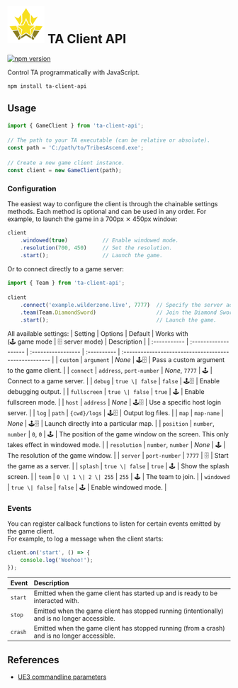 # <img src="./logo.svg" style="width: 3em;"> TA Client API

[![npm version](https://badge.fury.io/js/ta-client-api.svg)](https://www.npmjs.com/package/ta-client-api)

Control TA programmatically with JavaScript.

```sh
npm install ta-client-api
```

## Usage

```js
import { GameClient } from 'ta-client-api';

// The path to your TA executable (can be relative or absolute).
const path = 'C:/path/to/TribesAscend.exe';

// Create a new game client instance.
const client = new GameClient(path);
```

### Configuration

The easiest way to configure the client is through the chainable settings methods.
Each method is optional and can be used in any order. For example, to launch the game in a 700px ⨯ 450px window:

```js
client
    .windowed(true)           // Enable windowed mode.
    .resolution(700, 450)     // Set the resolution.
    .start();                 // Launch the game.
```

Or to connect directly to a game server:

```js
import { Team } from 'ta-client-api';

client
    .connect('example.wilderzone.live', 7777)  // Specify the server address and port to connect to.
    .team(Team.DiamondSword)                   // Join the Diamond Sword team.
    .start();                                  // Launch the game.
```

All available settings:
| Setting      | Options              | Default            | Works with <br> (🕹️ game mode \| 🗄️ server mode) | Description                                           |
| :----------- | :------------------- | :----------------- | :---------- | :---------------------------------------------------- |
| `custom`     | `argument`           | *None*             | 🕹️🗄️        | Pass a custom argument to the game client.            |
| `connect`    | `address`, `port-number` | *None*, `7777` | 🕹️          | Connect to a game server.                             |
| `debug`      | `true \| false`      | `false`            | 🕹️🗄️        | Enable debugging output.                              |
| `fullscreen` | `true \| false`      | `true`             | 🕹️          | Enable fullscreen mode.                               |
| `host`       | `address`            | *None*             | 🕹️🗄️        | Use a specific host login server.                     |
| `log`        | `path`               | `{cwd}/logs`       | 🕹️🗄️        | Output log files.                                     |
| `map`        | `map-name`           | *None*             | 🕹️🗄️        | Launch directly into a particular map.                |
| `position`   | `number`, `number`   | `0`, `0`           | 🕹️          | The position of the game window on the screen. This only takes effect in windowed mode. |
| `resolution` | `number`, `number`   | *None*             | 🕹️          | The resolution of the game window.                    |
| `server`     | `port-number`        | `7777`             | 🗄️          | Start the game as a server.                           |
| `splash`     | `true \| false`      | `true`             | 🕹️          | Show the splash screen.                               |
| `team`       | `0 \| 1 \| 2 \| 255` | `255`              | 🕹️          | The team to join.                                     |
| `windowed`   | `true \| false`      | `false`            | 🕹️          | Enable windowed mode.                                 |


### Events

You can register callback functions to listen for certain events emitted by the game client.  
For example, to log a message when the client starts:
```js
client.on('start', () => {
    console.log('Woohoo!');
});
```

| Event   | Description                                                                     |
| :------ | :------------------------------------------------------------------------------ |
| `start` | Emitted when the game client has started up and is ready to be interacted with. |
| `stop`  | Emitted when the game client has stopped running (intentionally) and is no longer accessible. |
| `crash` | Emitted when the game client has stopped running (from a crash) and is no longer accessible. |


## References

- [UE3 commandline parameters](https://docs.unrealengine.com/udk/Three/CommandLineArguments.html)
